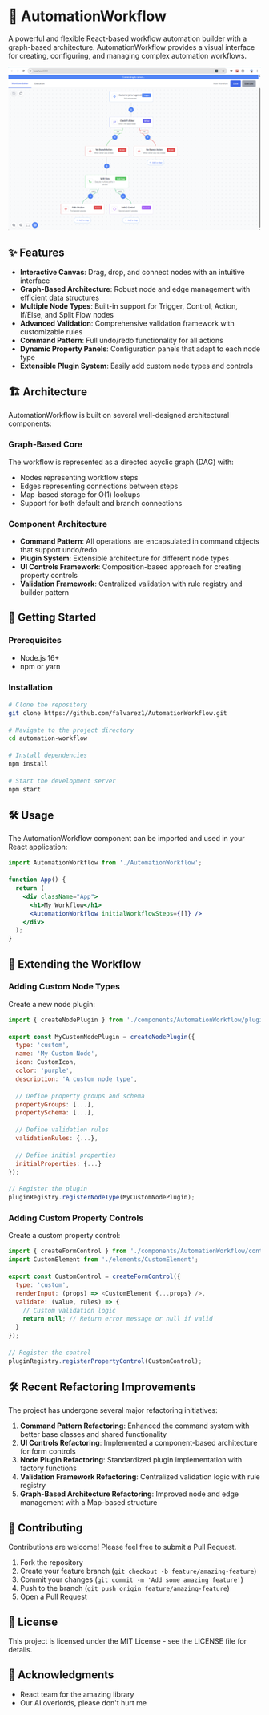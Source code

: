 # 🚀 AutomationWorkflow

A powerful and flexible React-based workflow automation builder with a graph-based architecture. AutomationWorkflow provides a visual interface for creating, configuring, and managing complex automation workflows.

![Workflow Sample](./docs/images/workflow-sample.png)

## ✨ Features

- **Interactive Canvas**: Drag, drop, and connect nodes with an intuitive interface
- **Graph-Based Architecture**: Robust node and edge management with efficient data structures
- **Multiple Node Types**: Built-in support for Trigger, Control, Action, If/Else, and Split Flow nodes
- **Advanced Validation**: Comprehensive validation framework with customizable rules
- **Command Pattern**: Full undo/redo functionality for all actions
- **Dynamic Property Panels**: Configuration panels that adapt to each node type
- **Extensible Plugin System**: Easily add custom node types and controls

## 🏗️ Architecture

AutomationWorkflow is built on several well-designed architectural components:

### Graph-Based Core

The workflow is represented as a directed acyclic graph (DAG) with:
- Nodes representing workflow steps
- Edges representing connections between steps
- Map-based storage for O(1) lookups
- Support for both default and branch connections

### Component Architecture

- **Command Pattern**: All operations are encapsulated in command objects that support undo/redo
- **Plugin System**: Extensible architecture for different node types
- **UI Controls Framework**: Composition-based approach for creating property controls
- **Validation Framework**: Centralized validation with rule registry and builder pattern

## 🚀 Getting Started

### Prerequisites

- Node.js 16+
- npm or yarn

### Installation

```bash
# Clone the repository
git clone https://github.com/falvarez1/AutomationWorkflow.git

# Navigate to the project directory
cd automation-workflow

# Install dependencies
npm install

# Start the development server
npm start
```

## 🛠️ Usage

The AutomationWorkflow component can be imported and used in your React application:

```jsx
import AutomationWorkflow from './AutomationWorkflow';

function App() {
  return (
    <div className="App">
      <h1>My Workflow</h1>
      <AutomationWorkflow initialWorkflowSteps={[]} />
    </div>
  );
}
```

## 🔧 Extending the Workflow

### Adding Custom Node Types

Create a new node plugin:

```javascript
import { createNodePlugin } from './components/AutomationWorkflow/plugins/createNodePlugin';

export const MyCustomNodePlugin = createNodePlugin({
  type: 'custom',
  name: 'My Custom Node',
  icon: CustomIcon,
  color: 'purple',
  description: 'A custom node type',
  
  // Define property groups and schema
  propertyGroups: [...],
  propertySchema: [...],
  
  // Define validation rules
  validationRules: {...},
  
  // Define initial properties
  initialProperties: {...}
});

// Register the plugin
pluginRegistry.registerNodeType(MyCustomNodePlugin);
```

### Adding Custom Property Controls

Create a custom property control:

```javascript
import { createFormControl } from './components/AutomationWorkflow/controls/createFormControl';
import CustomElement from './elements/CustomElement';

export const CustomControl = createFormControl({
  type: 'custom',
  renderInput: (props) => <CustomElement {...props} />,
  validate: (value, rules) => {
    // Custom validation logic
    return null; // Return error message or null if valid
  }
});

// Register the control
pluginRegistry.registerPropertyControl(CustomControl);
```

## 🛠️ Recent Refactoring Improvements

The project has undergone several major refactoring initiatives:

1. **Command Pattern Refactoring**: Enhanced the command system with better base classes and shared functionality
2. **UI Controls Refactoring**: Implemented a component-based architecture for form controls
3. **Node Plugin Refactoring**: Standardized plugin implementation with factory functions
4. **Validation Framework Refactoring**: Centralized validation logic with rule registry
5. **Graph-Based Architecture Refactoring**: Improved node and edge management with a Map-based structure

## 🤝 Contributing

Contributions are welcome! Please feel free to submit a Pull Request.

1. Fork the repository
2. Create your feature branch (`git checkout -b feature/amazing-feature`)
3. Commit your changes (`git commit -m 'Add some amazing feature'`)
4. Push to the branch (`git push origin feature/amazing-feature`)
5. Open a Pull Request

## 📜 License

This project is licensed under the MIT License - see the LICENSE file for details.

## 🙏 Acknowledgments

- React team for the amazing library
- Our AI overlords, please don't hurt me
